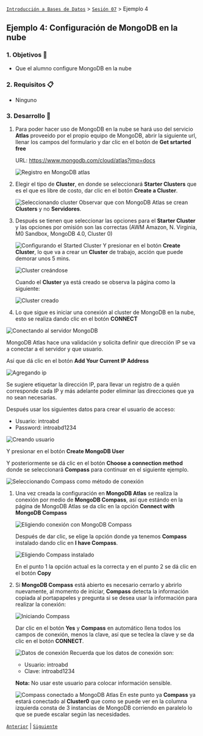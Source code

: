 [`Introducción a Bases de Datos`](../../Readme.md) > [`Sesión 07`](../Readme.md) > Ejemplo 4

## Ejemplo 4: Configuración de __MongoDB__ en la nube

### 1. Objetivos :dart:
- Que el alumno configure MongoDB en la nube

### 2. Requisitos :clipboard:
- Ninguno

### 3. Desarrollo :rocket:
1. Para poder hacer uso de MongoDB en la nube se hará uso del servicio __Atlas__ proveeido por el propio equipo de MongoDB, abrir la siguiente url, llenar los campos del formulario y dar clic en el botón de __Get srtarted free__

   URL: https://www.mongodb.com/cloud/atlas?jmp=docs

   ![Registro en MongoDB atlas](imagenes/registro-mongodb-atlas.png)

1. Elegir el tipo de __Cluster__, en donde se seleccionará __Starter Clusters__ que es el que es libre de costo, dar clic en el botón __Create a Cluster__.

   ![Seleccionando cluster](imagenes/seleccionando-cluster.png)
   Observar que con MongoDB Atlas se crean __Clusters__ y no __Servidores__.

1. Después se tienen que seleccionar las opciones para el __Starter Cluster__ y las opciones por omisión son las correctas (AWM Amazon, N. Virginia, M0 Sandbox, MongoDB 4.0, Cluster 0)

   ![Configurando el Started Cluster](imagenes/configurando-cluster.png)
   Y presionar en el botón __Create Cluster__, lo que va a crear un __Cluster__ de trabajo, acción que puede demorar unos 5 mins.

   ![Cluster creándose](imagenes/creando-cluster-01.png)

   Cuando el __Cluster__ ya está creado se observa la página como la siguiente:

   ![Cluster creado](imagenes/creando-cluster-02.png)

1. Lo que sigue es iniciar una conexión al cluster de MongoDB en la nube, esto se realiza dando clic en el botón __CONNECT__

  ![Conectando al servidor MongoDB](imagenes/conectando-a-mongodb.png)
  
  MongoDB Atlas hace una validación y solicita definir que dirección IP se va a conectar a el servidor y que usuario.

  Así que dá clic en el botón __Add Your Current IP Address__

  ![Agregando ip](imagenes/agregando-ip.png)
  
  Se sugiere etiquetar la dirección IP, para llevar un registro de a quién corresponde cada IP y más adelante poder eliminar las direcciones que ya no sean necesarias.

  Después usar los siguientes datos para crear el usuario de acceso:

  - Usuario: introabd
  - Password: introabd1234

  ![Creando usuario](imagenes/creando-usuario.png)
  
  Y presionar en el botón __Create MongoDB User__

  Y posteriormente se dá clic en el botón __Choose a connection method__ donde se seleccionará __Compass__ para continuar en el siguiente ejemplo.

  ![Seleccionando Compass como método de conexión](imagenes/seleccionando-compass.png)

1. Una vez creada la configuración en __MongoDB Atlas__ se realiza la conexión por medio de __MongoDB Compass__, así que estándo en la página de MongoDB Atlas se da clic en la opción __Connect with MongoDB Compass__

   ![Eligiendo conexión con MongoDB Compass](imagenes/eligiendo-compass.png)

   Después de dar clic, se elige la opción donde ya tenemos __Compass__ instalado dando clic en __I have Compass__.

   ![Eligiendo Compass instalado](imagenes/compass-instalado.png)
   
   En el punto 1 la opción actual es la correcta y en el punto 2 se dá clic en el botón __Copy__

1. Si __MongoDB Compass__ está abierto es necesario cerrarlo y abrirlo nuevamente, al momento de iniciar, __Compass__ detecta la información copiada al portapapeles y pregunta si se desea usar la información para realizar la conexión:

   ![Iniciando Compass](imagenes/iniciando-compass.png)
   
   Dar clic en el botón __Yes__ y __Compass__ en automático llena todos los campos de conexión, menos la clave, así que se teclea la clave y se da clic en el botón __CONNECT__.

   ![Datos de conexión](imagenes/datos-de-conexion.png)
   Recuerda que los datos de conexión son:
   - Usuario: introabd
   - Clave: introabd1234

   __Nota:__ No usar este usuario para colocar información sensible.

   ![Compass conectado a MongoDB Atlas](imagenes/compass-conectado.png)
   En este punto ya __Compass__ ya estará conectado al __Cluster0__ que como se puede ver en la columna izquierda consta de 3 instancias de MongoDB corriendo en paralelo lo que se puede escalar según las necesidades.

[`Anterior`](../Readme.md#configuración-de-mongodb-en-la-nube) | [`Siguiente`](../Readme.md#operaciones-con-bases-de-datos-1)   
